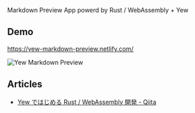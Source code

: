 Markdown Preview App powerd by Rust / WebAssembly + Yew

## Demo

https://yew-markdown-preview.netlify.com/

![Yew Markdown Preview](https://i.imgur.com/5bbN9dF.png)

## Articles

- [Yew ではじめる Rust / WebAssembly 開発 - Qiita](https://qiita.com/pvcresin/items/614cbd363af82e11c204)

